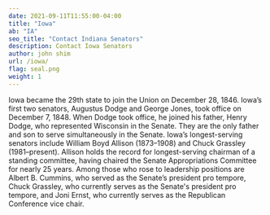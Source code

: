 ```yaml
---
date: 2021-09-11T11:55:00-04:00
title: "Iowa"
ab: "IA"
seo_title: "Contact Indiana Senators"
description: Contact Iowa Senators
author: john shim
url: /iowa/
flag: seal.png
weight: 1
---
```



Iowa became the 29th state to join the Union on December 28, 1846. Iowa’s first two senators, Augustus Dodge and George Jones, took office on December 7, 1848. When Dodge took office, he joined his father, Henry Dodge, who represented Wisconsin in the Senate. They are the only father and son to serve simultaneously in the Senate. Iowa’s longest-serving senators include William Boyd Allison (1873–1908) and Chuck Grassley (1981–present). Allison holds the record for longest-serving chairman of a standing committee, having chaired the Senate Appropriations Committee for nearly 25 years. Among those who rose to leadership positions are Albert B. Cummins, who served as the Senate’s president pro tempore, Chuck Grassley, who currently serves as the Senate's president pro tempore, and Joni Ernst, who currently serves as the Republican Conference vice chair.